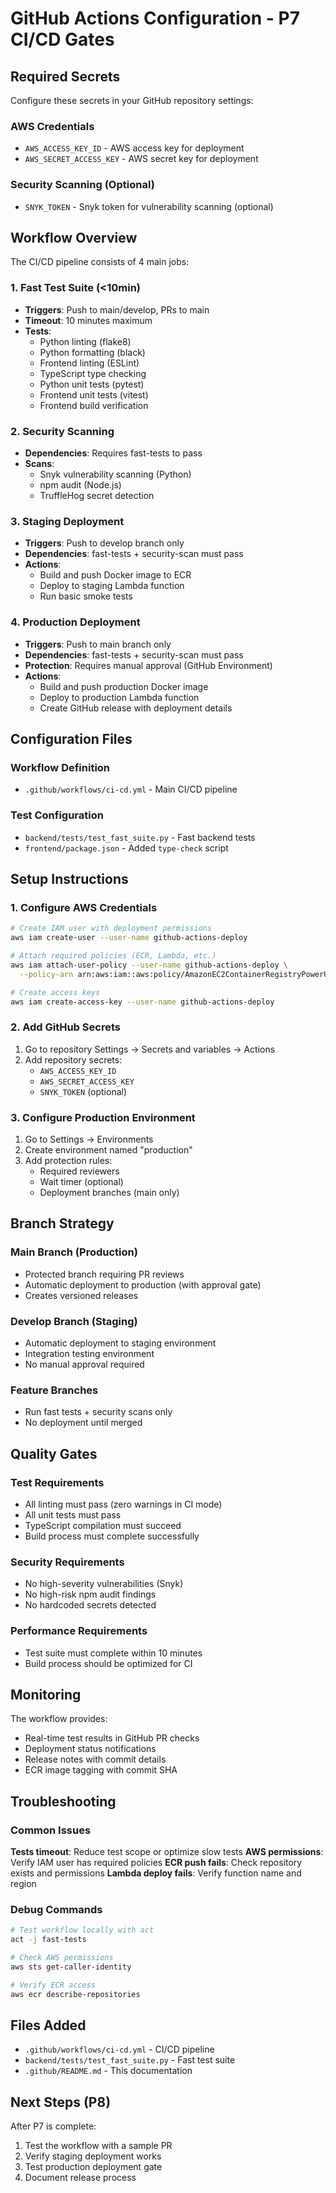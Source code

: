 # GitHub Actions Configuration - P7 CI/CD Gates

## Required Secrets

Configure these secrets in your GitHub repository settings:

### AWS Credentials
- `AWS_ACCESS_KEY_ID` - AWS access key for deployment
- `AWS_SECRET_ACCESS_KEY` - AWS secret key for deployment

### Security Scanning (Optional)
- `SNYK_TOKEN` - Snyk token for vulnerability scanning (optional)

## Workflow Overview

The CI/CD pipeline consists of 4 main jobs:

### 1. Fast Test Suite (<10min)
- **Triggers**: Push to main/develop, PRs to main
- **Timeout**: 10 minutes maximum
- **Tests**:
  - Python linting (flake8)
  - Python formatting (black)
  - Frontend linting (ESLint)
  - TypeScript type checking
  - Python unit tests (pytest)
  - Frontend unit tests (vitest)
  - Frontend build verification

### 2. Security Scanning
- **Dependencies**: Requires fast-tests to pass
- **Scans**:
  - Snyk vulnerability scanning (Python)
  - npm audit (Node.js)
  - TruffleHog secret detection

### 3. Staging Deployment
- **Triggers**: Push to develop branch only
- **Dependencies**: fast-tests + security-scan must pass
- **Actions**:
  - Build and push Docker image to ECR
  - Deploy to staging Lambda function
  - Run basic smoke tests

### 4. Production Deployment
- **Triggers**: Push to main branch only
- **Dependencies**: fast-tests + security-scan must pass
- **Protection**: Requires manual approval (GitHub Environment)
- **Actions**:
  - Build and push production Docker image
  - Deploy to production Lambda function
  - Create GitHub release with deployment details

## Configuration Files

### Workflow Definition
- `.github/workflows/ci-cd.yml` - Main CI/CD pipeline

### Test Configuration
- `backend/tests/test_fast_suite.py` - Fast backend tests
- `frontend/package.json` - Added `type-check` script

## Setup Instructions

### 1. Configure AWS Credentials
```bash
# Create IAM user with deployment permissions
aws iam create-user --user-name github-actions-deploy

# Attach required policies (ECR, Lambda, etc.)
aws iam attach-user-policy --user-name github-actions-deploy \
  --policy-arn arn:aws:iam::aws:policy/AmazonEC2ContainerRegistryPowerUser

# Create access keys
aws iam create-access-key --user-name github-actions-deploy
```

### 2. Add GitHub Secrets
1. Go to repository Settings → Secrets and variables → Actions
2. Add repository secrets:
   - `AWS_ACCESS_KEY_ID`
   - `AWS_SECRET_ACCESS_KEY`
   - `SNYK_TOKEN` (optional)

### 3. Configure Production Environment
1. Go to Settings → Environments
2. Create environment named "production"
3. Add protection rules:
   - Required reviewers
   - Wait timer (optional)
   - Deployment branches (main only)

## Branch Strategy

### Main Branch (Production)
- Protected branch requiring PR reviews
- Automatic deployment to production (with approval gate)
- Creates versioned releases

### Develop Branch (Staging)
- Automatic deployment to staging environment
- Integration testing environment
- No manual approval required

### Feature Branches
- Run fast tests + security scans only
- No deployment until merged

## Quality Gates

### Test Requirements
- All linting must pass (zero warnings in CI mode)
- All unit tests must pass
- TypeScript compilation must succeed
- Build process must complete successfully

### Security Requirements
- No high-severity vulnerabilities (Snyk)
- No high-risk npm audit findings
- No hardcoded secrets detected

### Performance Requirements
- Test suite must complete within 10 minutes
- Build process should be optimized for CI

## Monitoring

The workflow provides:
- Real-time test results in GitHub PR checks
- Deployment status notifications
- Release notes with commit details
- ECR image tagging with commit SHA

## Troubleshooting

### Common Issues

**Tests timeout**: Reduce test scope or optimize slow tests
**AWS permissions**: Verify IAM user has required policies
**ECR push fails**: Check repository exists and permissions
**Lambda deploy fails**: Verify function name and region

### Debug Commands
```bash
# Test workflow locally with act
act -j fast-tests

# Check AWS permissions
aws sts get-caller-identity

# Verify ECR access
aws ecr describe-repositories
```

## Files Added
- `.github/workflows/ci-cd.yml` - CI/CD pipeline
- `backend/tests/test_fast_suite.py` - Fast test suite
- `.github/README.md` - This documentation

## Next Steps (P8)
After P7 is complete:
1. Test the workflow with a sample PR
2. Verify staging deployment works
3. Test production deployment gate
4. Document release process
